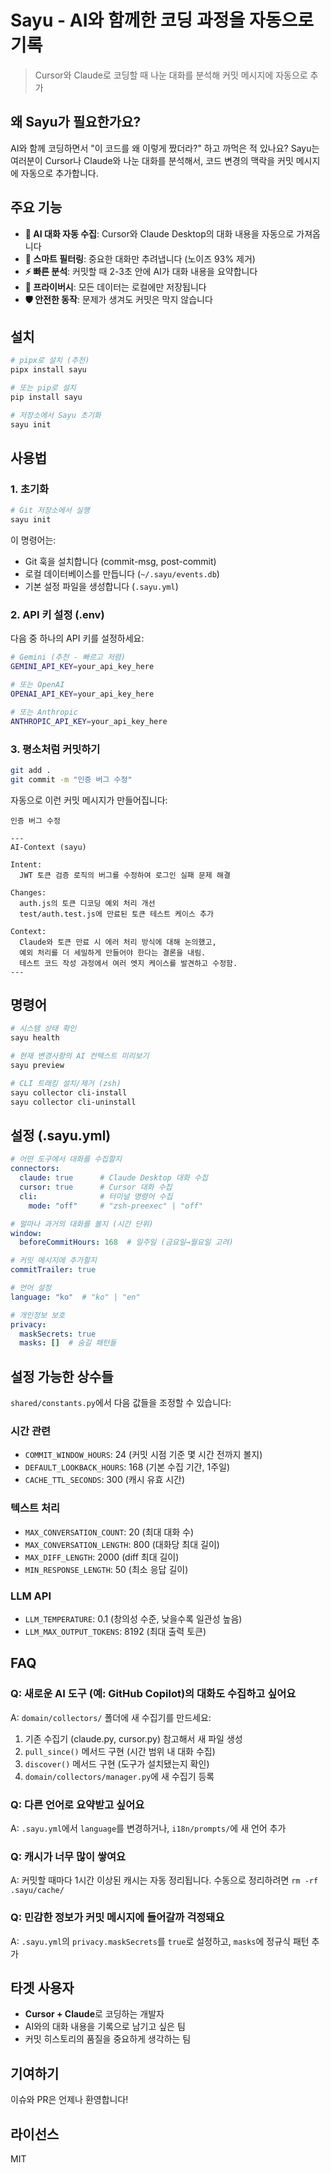 # Sayu - AI와 함께한 코딩 과정을 자동으로 기록

> Cursor와 Claude로 코딩할 때 나눈 대화를 분석해 커밋 메시지에 자동으로 추가

## 왜 Sayu가 필요한가요?

AI와 함께 코딩하면서 "이 코드를 왜 이렇게 짰더라?" 하고 까먹은 적 있나요? 
Sayu는 여러분이 Cursor나 Claude와 나눈 대화를 분석해서, 코드 변경의 맥락을 커밋 메시지에 자동으로 추가합니다.

## 주요 기능

- **🤖 AI 대화 자동 수집**: Cursor와 Claude Desktop의 대화 내용을 자동으로 가져옵니다
- **🧠 스마트 필터링**: 중요한 대화만 추려냅니다 (노이즈 93% 제거)
- **⚡ 빠른 분석**: 커밋할 때 2-3초 안에 AI가 대화 내용을 요약합니다
- **🔐 프라이버시**: 모든 데이터는 로컬에만 저장됩니다
- **🛡️ 안전한 동작**: 문제가 생겨도 커밋은 막지 않습니다

## 설치

```bash
# pipx로 설치 (추천)
pipx install sayu

# 또는 pip로 설치
pip install sayu

# 저장소에서 Sayu 초기화
sayu init
```

## 사용법

### 1. 초기화
```bash
# Git 저장소에서 실행
sayu init
```

이 명령어는:
- Git 훅을 설치합니다 (commit-msg, post-commit)
- 로컬 데이터베이스를 만듭니다 (`~/.sayu/events.db`)
- 기본 설정 파일을 생성합니다 (`.sayu.yml`)

### 2. API 키 설정 (.env)

다음 중 하나의 API 키를 설정하세요:

```bash
# Gemini (추천 - 빠르고 저렴)
GEMINI_API_KEY=your_api_key_here

# 또는 OpenAI
OPENAI_API_KEY=your_api_key_here

# 또는 Anthropic
ANTHROPIC_API_KEY=your_api_key_here
```

### 3. 평소처럼 커밋하기

```bash
git add .
git commit -m "인증 버그 수정"
```

자동으로 이런 커밋 메시지가 만들어집니다:
```
인증 버그 수정

---
AI-Context (sayu)

Intent:
  JWT 토큰 검증 로직의 버그를 수정하여 로그인 실패 문제 해결

Changes:
  auth.js의 토큰 디코딩 예외 처리 개선
  test/auth.test.js에 만료된 토큰 테스트 케이스 추가

Context:
  Claude와 토큰 만료 시 에러 처리 방식에 대해 논의했고, 
  예외 처리를 더 세밀하게 만들어야 한다는 결론을 내림.
  테스트 코드 작성 과정에서 여러 엣지 케이스를 발견하고 수정함.
---
```

## 명령어

```bash
# 시스템 상태 확인
sayu health

# 현재 변경사항의 AI 컨텍스트 미리보기
sayu preview

# CLI 트래킹 설치/제거 (zsh)
sayu collector cli-install
sayu collector cli-uninstall
```

## 설정 (.sayu.yml)

```yaml
# 어떤 도구에서 대화를 수집할지
connectors:
  claude: true      # Claude Desktop 대화 수집
  cursor: true      # Cursor 대화 수집
  cli:              # 터미널 명령어 수집
    mode: "off"     # "zsh-preexec" | "off"

# 얼마나 과거의 대화를 볼지 (시간 단위)
window:
  beforeCommitHours: 168  # 일주일 (금요일→월요일 고려)

# 커밋 메시지에 추가할지
commitTrailer: true

# 언어 설정
language: "ko"  # "ko" | "en"

# 개인정보 보호
privacy:
  maskSecrets: true
  masks: []  # 숨길 패턴들
```

## 설정 가능한 상수들

`shared/constants.py`에서 다음 값들을 조정할 수 있습니다:

### 시간 관련
- `COMMIT_WINDOW_HOURS`: 24 (커밋 시점 기준 몇 시간 전까지 볼지)
- `DEFAULT_LOOKBACK_HOURS`: 168 (기본 수집 기간, 1주일)
- `CACHE_TTL_SECONDS`: 300 (캐시 유효 시간)

### 텍스트 처리
- `MAX_CONVERSATION_COUNT`: 20 (최대 대화 수)
- `MAX_CONVERSATION_LENGTH`: 800 (대화당 최대 길이)
- `MAX_DIFF_LENGTH`: 2000 (diff 최대 길이)
- `MIN_RESPONSE_LENGTH`: 50 (최소 응답 길이)

### LLM API
- `LLM_TEMPERATURE`: 0.1 (창의성 수준, 낮을수록 일관성 높음)
- `LLM_MAX_OUTPUT_TOKENS`: 8192 (최대 출력 토큰)

## FAQ

### Q: 새로운 AI 도구 (예: GitHub Copilot)의 대화도 수집하고 싶어요
A: `domain/collectors/` 폴더에 새 수집기를 만드세요:

1. 기존 수집기 (claude.py, cursor.py) 참고해서 새 파일 생성
2. `pull_since()` 메서드 구현 (시간 범위 내 대화 수집)
3. `discover()` 메서드 구현 (도구가 설치됐는지 확인)
4. `domain/collectors/manager.py`에 새 수집기 등록

### Q: 다른 언어로 요약받고 싶어요
A: `.sayu.yml`에서 `language`를 변경하거나, `i18n/prompts/`에 새 언어 추가

### Q: 캐시가 너무 많이 쌓여요
A: 커밋할 때마다 1시간 이상된 캐시는 자동 정리됩니다. 수동으로 정리하려면 `rm -rf .sayu/cache/`

### Q: 민감한 정보가 커밋 메시지에 들어갈까 걱정돼요
A: `.sayu.yml`의 `privacy.maskSecrets`를 `true`로 설정하고, `masks`에 정규식 패턴 추가

## 타겟 사용자

- **Cursor + Claude**로 코딩하는 개발자
- AI와의 대화 내용을 기록으로 남기고 싶은 팀
- 커밋 히스토리의 품질을 중요하게 생각하는 팀

## 기여하기

이슈와 PR은 언제나 환영합니다!

## 라이선스

MIT